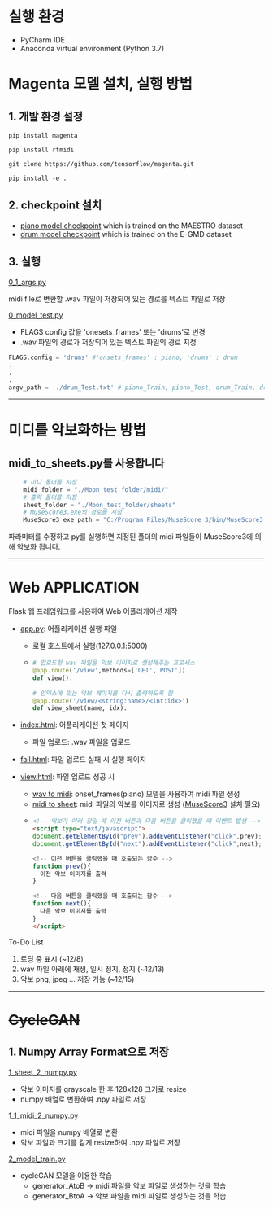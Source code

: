 # 실행 환경

- PyCharm IDE
- Anaconda virtual environment (Python 3.7)

# Magenta 모델 설치, 실행 방법

## 1. 개발 환경 설정

``` pip install magenta ```

``` pip install rtmidi ``` 

``` git clone https://github.com/tensorflow/magenta.git ```

``` pip install -e . ```

## 2. checkpoint 설치
- [piano model checkpoint](https://storage.googleapis.com/magentadata/models/onsets_frames_transcription/maestro_checkpoint.zip) which is trained on the MAESTRO dataset
- [drum model checkpoint](https://storage.googleapis.com/magentadata/models/onsets_frames_transcription/e-gmd_checkpoint.zip) which is trained on the E-GMD dataset

## 3. 실행

[0_1_args.py](0_1_args.py)

midi file로 변환할 .wav 파일이 저장되어 있는 경로를 텍스트 파일로 저장 

[0_model_test.py](0_model_test.py)
- FLAGS config 값을 'onesets_frames' 또는 'drums'로 변경
- .wav 파일의 경로가 저장되어 있는 텍스트 파일의 경로 지정 
```python
FLAGS.config = 'drums' #'onsets_frames' : piano, 'drums' : drum
.
.
.
argv_path = './drum_Test.txt' # piano_Train, piano_Test, drum_Train, drum_Test
```
---
# 미디를 악보화하는 방법

## midi_to_sheets.py를 사용합니다
```python
    # 미디 폴더를 지정
    midi_folder = "./Moon_test_folder/midi/"
    # 출력 폴더를 지정
    sheet_folder = "./Moon_test_folder/sheets"
    # MuseScore3.exe의 경로를 지정
    MuseScore3_exe_path = "C:/Program Files/MuseScore 3/bin/MuseScore3.exe"
```
파라미터를 수정하고 py를 실행하면 지정된 폴더의 midi 파일들이 MuseScore3에 의해 악보화 됩니다.

---

# Web APPLICATION

Flask 웹 프레임워크를 사용하여 Web 어플리케이션 제작

- [app.py](./app.py): 어플리케이션 실행 파일
    - 로컬 호스트에서 실행(127.0.0.1:5000)
    - ```python
      # 업로드한 wav 파일을 악보 이미지로 생성해주는 프로세스
      @app.route('/view',methods=['GET','POST'])
      def view():
       
      # 인덱스에 맞는 악보 페이지를 다시 출력하도록 함 
      @app.route('/view/<string:name>/<int:idx>')
      def view_sheet(name, idx):
      ```

- [index.html](./templates/index.html): 어플리케이션 첫 페이지
    - 파일 업로드: .wav 파일을 업로드


- [fail.html](./templates/fail.html): 파일 업로드 실패 시 실행 페이지


- [view.html](./templates/view.html): 파일 업로드 성공 시
  - [wav to midi](wav_to_midi.py): onset_frames(piano) 모델을 사용하여 midi 파일 생성
  - [midi to sheet](./midi_to_sheet.py): midi 파일의 악보를 이미지로 생성 ([MuseScore3](https://musescore.informer.com/download/?ca1afaf5) 설치 필요)
  - ```html
    <!-- 악보가 여러 장일 때 이전 버튼과 다음 버튼을 클릭했을 때 이벤트 발생 -->
    <script type="text/javascript">
    document.getElementById("prev").addEventListener("click",prev);
    document.getElementById("next").addEventListener("click",next);
    
    <!-- 이전 버튼을 클릭했을 때 호출되는 함수 -->
    function prev(){
      이전 악보 이미지를 출력
    }
    
    <!-- 다음 버튼을 클릭했을 때 호출되는 함수 -->
    function next(){
      다음 악보 이미지를 출력
    }
    </script>
    ```


To-Do List

1. 로딩 중 표시 (~12/8)
2. wav 파일 아래에 재생, 일시 정지, 정지 (~12/13)
3. 악보 png, jpeg ... 저장 기능 (~12/15)

---
# ~~CycleGAN~~

## 1. Numpy Array Format으로 저장

[1_sheet_2_numpy.py](1_sheet_2_numpy.py)

- 악보 이미지를 grayscale 한 후 128x128 크기로 resize
- numpy 배열로 변환하여 .npy 파일로 저장

[1_1_midi_2_numpy.py](1_1_midi_2_numpy.py)

- midi 파일을 numpy 배열로 변환
- 악보 파일과 크기를 같게 resize하여 .npy 파일로 저장


[2_model_train.py](./2_model_train.py)

- cycleGAN 모델을 이용한 학습
    - generator_AtoB -> midi 파일을 악보 파일로 생성하는 것을 학습
    - generator_BtoA -> 악보 파일을 midi 파일로 생성하는 것을 학습
  